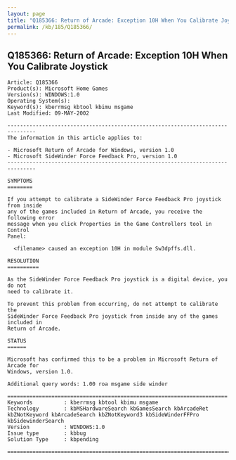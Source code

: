 ```yaml
---
layout: page
title: "Q185366: Return of Arcade: Exception 10H When You Calibrate Joystick"
permalink: /kb/185/Q185366/
---
```


## Q185366: Return of Arcade: Exception 10H When You Calibrate Joystick

	Article: Q185366
	Product(s): Microsoft Home Games
	Version(s): WINDOWS:1.0
	Operating System(s): 
	Keyword(s): kberrmsg kbtool kbimu msgame
	Last Modified: 09-MAY-2002
	
	-------------------------------------------------------------------------------
	The information in this article applies to:
	
	- Microsoft Return of Arcade for Windows, version 1.0 
	- Microsoft SideWinder Force Feedback Pro, version 1.0 
	-------------------------------------------------------------------------------
	
	SYMPTOMS
	========
	
	If you attempt to calibrate a SideWinder Force Feedback Pro joystick from inside
	any of the games included in Return of Arcade, you receive the following error
	message when you click Properties in the Game Controllers tool in Control
	Panel:
	
	  <filename> caused an exception 10H in module Sw3dpffs.dll.
	
	RESOLUTION
	==========
	
	As the SideWinder Force Feedback Pro joystick is a digital device, you do not
	need to calibrate it.
	
	To prevent this problem from occurring, do not attempt to calibrate the
	SideWinder Force Feedback Pro joystick from inside any of the games included in
	Return of Arcade.
	
	STATUS
	======
	
	Microsoft has confirmed this to be a problem in Microsoft Return of Arcade for
	Windows, version 1.0.
	
	Additional query words: 1.00 roa msgame side winder
	
	======================================================================
	Keywords          : kberrmsg kbtool kbimu msgame 
	Technology        : kbMSHardwareSearch kbGamesSearch kbArcadeRet kbZNotKeyword kbArcadeSearch kbZNotKeyword3 kbSideWinderFFPro kbSidewinderSearch
	Version           : WINDOWS:1.0
	Issue type        : kbbug
	Solution Type     : kbpending
	
	=============================================================================
	
